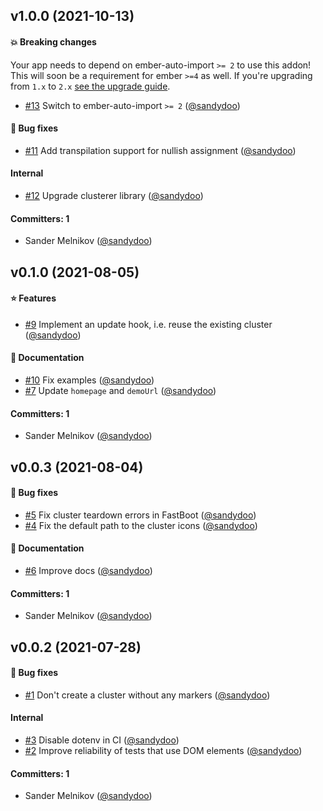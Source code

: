 



## v1.0.0 (2021-10-13)

#### :boom: Breaking changes

Your app needs to depend on ember-auto-import `>= 2` to use this addon! This will soon be a requirement for ember `>=4` as well.
If you're upgrading from `1.x` to `2.x` [see the upgrade guide](https://github.com/ef4/ember-auto-import/blob/main/docs/upgrade-guide-2.0.md).
* [#13](https://github.com/sandydoo/ember-google-maps-markerclustererplus/pull/13) Switch to ember-auto-import `>= 2` ([@sandydoo](https://github.com/sandydoo))

#### :bug: Bug fixes
* [#11](https://github.com/sandydoo/ember-google-maps-markerclustererplus/pull/11) Add transpilation support for nullish assignment ([@sandydoo](https://github.com/sandydoo))

#### Internal
* [#12](https://github.com/sandydoo/ember-google-maps-markerclustererplus/pull/12) Upgrade clusterer library ([@sandydoo](https://github.com/sandydoo))

#### Committers: 1
- Sander Melnikov ([@sandydoo](https://github.com/sandydoo))


## v0.1.0 (2021-08-05)

#### :star: Features
* [#9](https://github.com/sandydoo/ember-google-maps-markerclustererplus/pull/9) Implement an update hook, i.e. reuse the existing cluster ([@sandydoo](https://github.com/sandydoo))

#### :book: Documentation
* [#10](https://github.com/sandydoo/ember-google-maps-markerclustererplus/pull/10) Fix examples ([@sandydoo](https://github.com/sandydoo))
* [#7](https://github.com/sandydoo/ember-google-maps-markerclustererplus/pull/7) Update `homepage` and `demoUrl` ([@sandydoo](https://github.com/sandydoo))

#### Committers: 1
- Sander Melnikov ([@sandydoo](https://github.com/sandydoo))


## v0.0.3 (2021-08-04)

#### :bug: Bug fixes
* [#5](https://github.com/sandydoo/ember-google-maps-markerclustererplus/pull/5) Fix cluster teardown errors in FastBoot ([@sandydoo](https://github.com/sandydoo))
* [#4](https://github.com/sandydoo/ember-google-maps-markerclustererplus/pull/4) Fix the default path to the cluster icons ([@sandydoo](https://github.com/sandydoo))

#### :book: Documentation
* [#6](https://github.com/sandydoo/ember-google-maps-markerclustererplus/pull/6) Improve docs ([@sandydoo](https://github.com/sandydoo))

#### Committers: 1
- Sander Melnikov ([@sandydoo](https://github.com/sandydoo))


## v0.0.2 (2021-07-28)

#### :bug: Bug fixes
* [#1](https://github.com/sandydoo/ember-google-maps-markerclustererplus/pull/1) Don't create a cluster without any markers ([@sandydoo](https://github.com/sandydoo))

#### Internal
* [#3](https://github.com/sandydoo/ember-google-maps-markerclustererplus/pull/3) Disable dotenv in CI ([@sandydoo](https://github.com/sandydoo))
* [#2](https://github.com/sandydoo/ember-google-maps-markerclustererplus/pull/2) Improve reliability of tests that use DOM elements ([@sandydoo](https://github.com/sandydoo))

#### Committers: 1
- Sander Melnikov ([@sandydoo](https://github.com/sandydoo))




